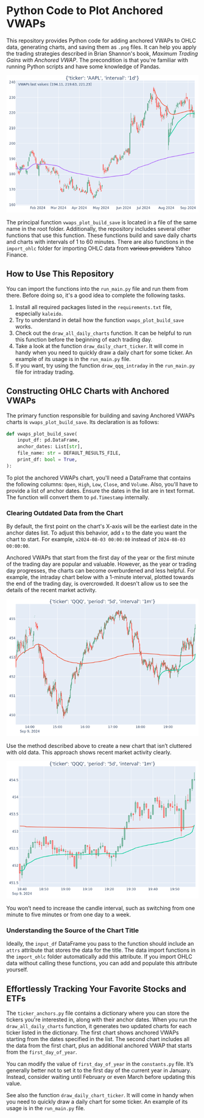 # Python Code to Plot Anchored VWAPs

This repository provides Python code for adding anchored VWAPs to OHLC data, generating charts, and saving them as `.png` files. It can help you apply the trading strategies described in Brian Shannon's book, *Maximum Trading Gains with Anchored VWAP*. The precondition is that you're familiar with running Python scripts and have some knowledge of Pandas. 

<img src="https://github.com/s-kust/anchored_vwaps/blob/main/pics/daily_chart_example.png" />

The principal function `vwaps_plot_build_save` is located in a file of the same name in the root folder. Additionally, the repository includes several other functions that use this function. These functions build and save daily charts and charts with intervals of 1 to 60 minutes. There are also functions in the `import_ohlc` folder for importing OHLC data from ~~various providers~~ Yahoo Finance.

## How to Use This Repository

You can import the functions into the `run_main.py` file and run them from there. Before doing so, it's a good idea to complete the following tasks.

1. Install all required packages listed in the `requirements.txt` file, especially `kaleido`.
2. Try to understand in detail how the function `vwaps_plot_build_save` works. 
3. Check out the `draw_all_daily_charts` function. It can be helpful to run this function before the beginning of each trading day.
4. Take a look at the function `draw_daily_chart_ticker`. It will come in handy when you need to quickly draw a daily chart for some ticker. An example of its usage is in the `run_main.py` file.
5. If you want, try using the function `draw_qqq_intraday` in the `run_main.py` file for intraday trading.

## Constructing OHLC Charts with Anchored VWAPs

The primary function responsible for building and saving Anchored VWAPs charts is `vwaps_plot_build_save`. Its declaration is as follows:

```python
def vwaps_plot_build_save(
    input_df: pd.DataFrame,
    anchor_dates: List[str],
    file_name: str = DEFAULT_RESULTS_FILE,
    print_df: bool = True,
):
```

To plot the anchored VWAPs chart, you'll need a DataFrame that contains the following columns: `Open`, `High`, `Low`, `Close`, and `Volume`. Also, you'll have to provide a list of anchor dates. Ensure the dates in the list are in text format. The function will convert them to `pd.Timestamp` internally.

### Clearing Outdated Data from the Chart

By default, the first point on the chart's X-axis will be the earliest date in the anchor dates list. To adjust this behavior, add `x` to the date you want the chart to start. For example, `x2024-08-03 00:00:00` instead of `2024-08-03 00:00:00`.

Anchored VWAPs that start from the first day of the year or the first minute of the trading day are popular and valuable. However, as the year or trading day progresses, the charts can become overburdened and less helpful. For example, the intraday chart below with a 1-minute interval, plotted towards the end of the trading day, is overcrowded. It doesn't allow us to see the details of the recent market activity.

<img src="https://github.com/s-kust/anchored_vwaps/blob/main/pics/intraday_QQQ_full.png" />

Use the method described above to create a new chart that isn’t cluttered with old data. This approach shows recent market activity clearly. 

<img src="https://github.com/s-kust/anchored_vwaps/blob/main/pics/intraday_QQQ_cut.png" />

You won’t need to increase the candle interval, such as switching from one minute to five minutes or from one day to a week.

### Understanding the Source of the Chart Title

Ideally, the `input_df` DataFrame you pass to the function should include an `attrs` attribute that stores the data for the title. The data import functions in the `import_ohlc` folder automatically add this attribute. If you import OHLC data without calling these functions, you can add and populate this attribute yourself.

## Effortlessly Tracking Your Favorite Stocks and ETFs

The `ticker_anchors.py` file contains a dictionary where you can store the tickers you're interested in, along with their anchor dates. When you run the `draw_all_daily_charts` function, it generates two updated charts for each ticker listed in the dictionary. The first chart shows anchored VWAPs starting from the dates specified in the list. The second chart includes all the data from the first chart, plus an additional anchored VWAP that starts from the `first_day_of_year`.

You can modify the value of `first_day_of_year` in the `constants.py` file. It’s generally better not to set it to the first day of the current year in January. Instead, consider waiting until February or even March before updating this value.

See also the function `draw_daily_chart_ticker`. It will come in handy when you need to quickly draw a daily chart for some ticker. An example of its usage is in the `run_main.py` file.